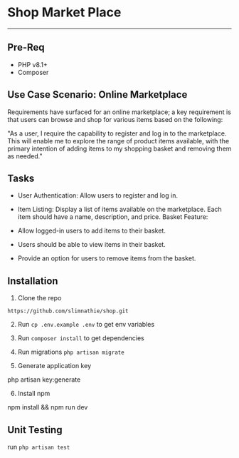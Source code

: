 # Shop Market Place #
----

## Pre-Req ##

* PHP v8.1+
* Composer

## Use Case Scenario: Online Marketplace

Requirements have surfaced for an online marketplace; a key requirement is that users can browse and shop for various items based on the following:

"As a user, I require the capability to register and log in to the marketplace. This will enable me to explore the range of product items available, with the primary intention of adding items to my shopping basket and removing them as needed."

## Tasks

- User Authentication: Allow users to register and log in.

- Item Listing: Display a list of items available on the marketplace. Each item should have a name, description, and price.
Basket Feature:
  
- Allow logged-in users to add items to their basket.

- Users should be able to view items in their basket.

- Provide an option for users to remove items from the basket.

## Installation

1. Clone the repo
```
https://github.com/slimnathie/shop.git
``` 

2. Run `cp .env.example .env` to get env variables

3. Run `composer install` to get dependencies

4. Run migrations `php artisan migrate`

5. Generate application key

php artisan key:generate

6. Install npm

npm install && npm run dev

## Unit Testing

run `php artisan test`

